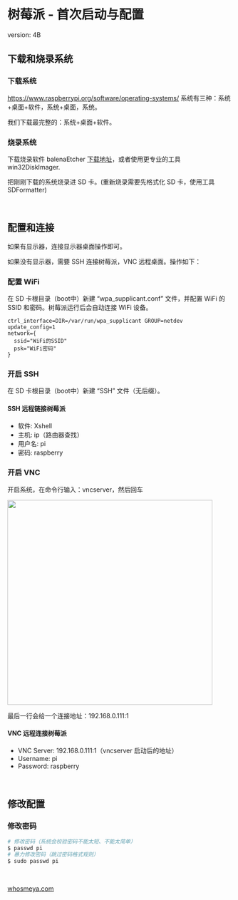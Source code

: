# 树莓派 - 首次启动与配置

version: 4B

## 下载和烧录系统

### 下载系统

https://www.raspberrypi.org/software/operating-systems/ 系统有三种：系统+桌面+软件，系统+桌面，系统。

我们下载最完整的：系统+桌面+软件。

### 烧录系统

下载烧录软件 balenaEtcher [下载地址](https://www.balena.io/etcher/)，或者使用更专业的工具 win32DiskImager.

把刚刚下载的系统烧录进 SD 卡。(重新烧录需要先格式化 SD 卡，使用工具 SDFormatter)

<br />

## 配置和连接

如果有显示器，连接显示器桌面操作即可。

如果没有显示器，需要 SSH 连接树莓派，VNC 远程桌面。操作如下：

### 配置 WiFi

在 SD 卡根目录（boot中）新建 “wpa_supplicant.conf” 文件，并配置 WiFi 的 SSID 和密码。树莓派运行后会自动连接 WiFi 设备。

```
ctrl_interface=DIR=/var/run/wpa_supplicant GROUP=netdev
update_config=1
network={
  ssid="WiFi的SSID"
  psk="WiFi密码"
}
```

### 开启 SSH

在 SD 卡根目录（boot中）新建 “SSH” 文件（无后缀）。

####  SSH 远程链接树莓派

* 软件:   Xshell
* 主机:   ip（路由器查找）
* 用户名: pi
* 密码:   raspberry

### 开启 VNC

开启系统，在命令行输入：vncserver，然后回车

<img style="width: 460px;" src="https://img2020.cnblogs.com/blog/1141466/202012/1141466-20201219143552037-450067237.png" />

最后一行会给一个连接地址：192.168.0.111:1

#### VNC 远程连接树莓派

* VNC Server: 192.168.0.111:1（vncserver 启动后的地址）
* Username:   pi
* Password:   raspberry

<br />

## 修改配置

### 修改密码

```bash
# 修改密码（系统会校验密码不能太短、不能太简单）
$ passwd pi
# 暴力修改密码（跳过密码格式规则）
$ sudo passwd pi
```

<br />

[whosmeya.com](https://www.whosmeya.com/)
